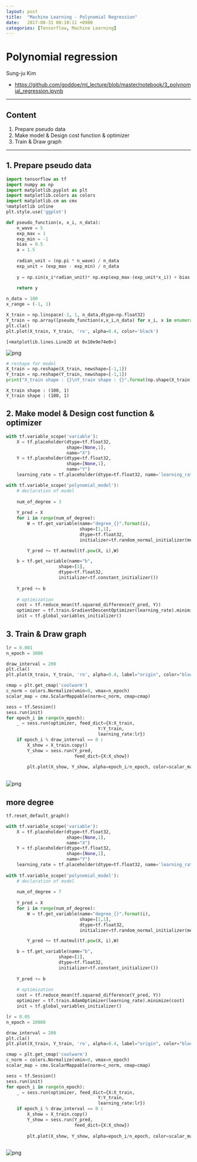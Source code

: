 ```yaml
---
layout: post
title:  "Machine Learning - Polynomial Regression"
date:   2017-08-31 00:10:11 +0900
categories: [Tensorflow, Machine Learning]
---
```


# Polynomial regression
Sung-ju Kim
+ <a href="https://github.com/goddoe/ml_lecture/blob/master/notebook/3_polynomial_regression.ipynb">https://github.com/goddoe/ml_lecture/blob/master/notebook/3_polynomial_regression.ipynb</a>

- - -

## Content
1. Prepare pseudo data
2. Make model & Design cost function & optimizer
3. Train & Draw graph

- - -

## 1. Prepare pseudo data


```python
import tensorflow as tf
import numpy as np
import matplotlib.pyplot as plt
import matplotlib.colors as colors
import matplotlib.cm as cmx
%matplotlib inline
plt.style.use('ggplot')
```


```python
def pseudo_function(x, x_i, n_data):
    n_wave = 5
    exp_max = 1
    exp_min = -1
    bias = 0.5
    a = 1.5
    
    radian_unit = (np.pi * n_wave) / n_data
    exp_unit = (exp_max - exp_min) / n_data 
    
    y = np.sin(x_i*radian_unit)* np.exp(exp_max-(exp_unit*x_i)) + bias + a*x
    
    return y
```


```python
n_data = 100
x_range = (-1, 1)

X_train = np.linspace(-1, 1, n_data,dtype=np.float32)
Y_train = np.array([pseudo_function(x,x_i,n_data) for x_i, x in enumerate(list(X_train))], dtype=np.float32)
plt.cla()
plt.plot(X_train, Y_train, 'ro', alpha=0.4, color='black')
```




    [<matplotlib.lines.Line2D at 0x10e9e74e0>]




![png]({{site.url}}/assets/post/2017-08-31-polynomial-regression/output_5_1.png)



```python
# reshape for model
X_train = np.reshape(X_train, newshape=[-1,1])
Y_train = np.reshape(Y_train, newshape=[-1,1])
print("X_train shape : {}\nY_train shape : {}".format(np.shape(X_train), np.shape(X_train)))
```

    X_train shape : (100, 1)
    Y_train shape : (100, 1)


## 2. Make model & Design cost function & optimizer


```python
with tf.variable_scope('variable'):
    X = tf.placeholder(dtype=tf.float32, 
                       shape=[None,1],
                       name="X")
    Y = tf.placeholder(dtype=tf.float32,
                       shape=[None,1],
                       name="Y")
    learning_rate = tf.placeholder(dtype=tf.float32, name='learning_rate')
```


```python
with tf.variable_scope('polynomial_model'):
    # declaration of model
    
    num_of_degree = 3
    
    Y_pred = X
    for i in range(num_of_degree):
        W = tf.get_variable(name="degree_{}".format(i),
                            shape=[1,1],
                            dtype=tf.float32,
                            initializer=tf.random_normal_initializer(mean=0.0, stddev=0.02))

        Y_pred += tf.matmul(tf.pow(X, i),W)

    b = tf.get_variable(name="b",
                    shape=[1],
                    dtype=tf.float32,
                    initializer=tf.constant_initializer())
    
    Y_pred += b
    
    # optimization
    cost = tf.reduce_mean(tf.squared_difference(Y_pred, Y))
    optimizer = tf.train.GradientDescentOptimizer(learning_rate).minimize(cost)
    init = tf.global_variables_initializer()
```

## 3. Train & Draw graph


```python
lr = 0.001
n_epoch = 3000

draw_interval = 200
plt.cla()
plt.plot(X_train, Y_train, 'ro', alpha=0.4, label="origin", color="black")

cmap = plt.get_cmap('coolwarm')
c_norm = colors.Normalize(vmin=0, vmax=n_epoch)
scalar_map = cmx.ScalarMappable(norm=c_norm, cmap=cmap)

sess = tf.Session() 
sess.run(init)
for epoch_i in range(n_epoch):
    _ = sess.run(optimizer, feed_dict={X:X_train, 
                                   Y:Y_train, 
                                   learning_rate:lr})
    if epoch_i % draw_interval == 0 :
        X_show = X_train.copy()
        Y_show = sess.run(Y_pred, 
                          feed_dict={X:X_show})
        
        plt.plot(X_show, Y_show, alpha=epoch_i/n_epoch, color=scalar_map.to_rgba(epoch_i))
        
```


![png]({{site.url}}/assets/post/2017-08-31-polynomial-regression/output_11_0.png)


## more degree


```python
tf.reset_default_graph()
```


```python
with tf.variable_scope('variable'):
    X = tf.placeholder(dtype=tf.float32, 
                       shape=[None,1],
                       name="X")
    Y = tf.placeholder(dtype=tf.float32,
                       shape=[None,1],
                       name="Y")
    learning_rate = tf.placeholder(dtype=tf.float32, name='learning_rate')
    
with tf.variable_scope('polynomial_model'):
    # declaration of model
    
    num_of_degree = 7
    
    Y_pred = X
    for i in range(num_of_degree):
        W = tf.get_variable(name="degree_{}".format(i),
                            shape=[1,1],
                            dtype=tf.float32,
                            initializer=tf.random_normal_initializer(mean=0.0, stddev=0.02))

        Y_pred += tf.matmul(tf.pow(X, i),W)

    b = tf.get_variable(name="b",
                    shape=[1],
                    dtype=tf.float32,
                    initializer=tf.constant_initializer())
    
    Y_pred += b
    
    # optimization
    cost = tf.reduce_mean(tf.squared_difference(Y_pred, Y))
    optimizer = tf.train.AdamOptimizer(learning_rate).minimize(cost)
    init = tf.global_variables_initializer()
```


```python
lr = 0.05
n_epoch = 10000

draw_interval = 200
plt.cla()
plt.plot(X_train, Y_train, 'ro', alpha=0.4, label="origin", color="black")

cmap = plt.get_cmap('coolwarm')
c_norm = colors.Normalize(vmin=0, vmax=n_epoch)
scalar_map = cmx.ScalarMappable(norm=c_norm, cmap=cmap)

sess = tf.Session() 
sess.run(init)
for epoch_i in range(n_epoch):
    _ = sess.run(optimizer, feed_dict={X:X_train, 
                                   Y:Y_train, 
                                   learning_rate:lr})
    if epoch_i % draw_interval == 0 :
        X_show = X_train.copy()
        Y_show = sess.run(Y_pred, 
                          feed_dict={X:X_show})
        
        plt.plot(X_show, Y_show, alpha=epoch_i/n_epoch, color=scalar_map.to_rgba(epoch_i))
        
```


![png]({{site.url}}/assets/post/2017-08-31-polynomial-regression/output_15_0.png)


